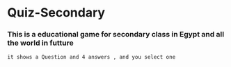 # Quiz-Secondary
### This is a educational game for secondary class in Egypt and all the world in futture 
`it shows a Question and 4 answers , and you select one`
